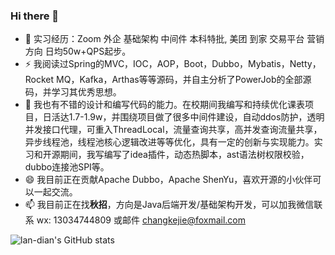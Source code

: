 ### Hi there 👋
- 🌱 实习经历：Zoom 外企 基础架构 中间件 本科特批, 美团 到家 交易平台 营销方向 日均50w+QPS起步。
- ⚡ 我阅读过Spring的MVC，IOC，AOP，Boot，Dubbo，Mybatis，Netty，Rocket MQ，Kafka，Arthas等等源码，并自主分析了PowerJob的全部源码，并学习其优秀思想。
- 💬 我也有不错的设计和编写代码的能力。在校期间我编写和持续优化课表项目，日活达1.7-1.9w，并围绕项目做了很多中间件建设，自动ddos防护，透明并发接口代理，可重入ThreadLocal，流量查询共享，高并发查询流量共享，异步线程池，线程池核心逻辑改进等等优化，具有一定的创新与实现能力。实习和开源期间，我写编写了idea插件，动态热脚本，ast语法树权限校验，dubbo连接池SPI等。
- 😄 我目前正在贡献Apache Dubbo，Apache ShenYu，喜欢开源的小伙伴可以一起交流。
- 📫 我目前正在找**秋招**，方向是Java后端开发/基础架构开发，可以加我微信联系 wx: 13034744809 或邮件 changkejie@foxmail.com

![lan-dian's GitHub stats](https://github-readme-stats.vercel.app/api?username=lan-dian)
<!--
**langar294/langar294** is a ✨ _special_ ✨ repository because its `README.md` (this file) appears on your GitHub profile.
-->
